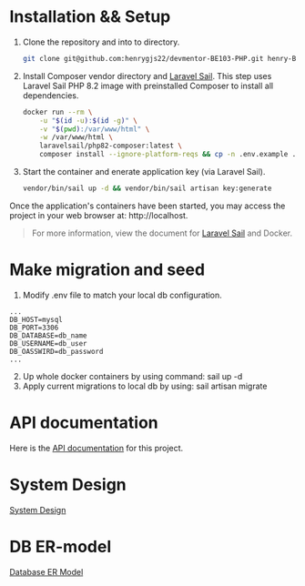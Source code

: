 # Installation && Setup
1. Clone the repository and into to directory.
   ```sh
   git clone git@github.com:henrygjs22/devmentor-BE103-PHP.git henry-BE103-PHP && cd henry-BE103-PHP
   ```

2. Install Composer vendor directory and [Laravel Sail](https://laravel.com/docs/10.x/sail). This step uses Laravel Sail PHP 8.2 image with preinstalled Composer to install all dependencies.
   ```sh
   docker run --rm \
       -u "$(id -u):$(id -g)" \
       -v "$(pwd):/var/www/html" \
       -w /var/www/html \
       laravelsail/php82-composer:latest \
       composer install --ignore-platform-reqs && cp -n .env.example .env
   ```

3. Start the container and enerate application key (via Laravel Sail).
   ```sh
   vendor/bin/sail up -d && vendor/bin/sail artisan key:generate
   ```

Once the application's containers have been started, you may access the project in your web browser at: http://localhost.
   > For more information, view the document for [Laravel Sail](https://laravel.com/docs/10.x/sail) and Docker.

# Make migration and seed
1. Modify .env file to match your local db configuration.
```
...
DB_HOST=mysql
DB_PORT=3306
DB_DATABASE=db_name
DB_USERNAME=db_user
DB_OASSWIRD=db_password
...
```
2. Up whole docker containers by using command: sail up -d
3. Apply current migrations to local db by using: sail artisan migrate

# API documentation
Here is the [API documentation](https://documenter.getpostman.com/view/31610974/2s9Yyweezk) for this project.

# System Design
[System Design](public/images/system_design.png)

# DB ER-model
[Database ER Model](public/images/db_er_model.png)
